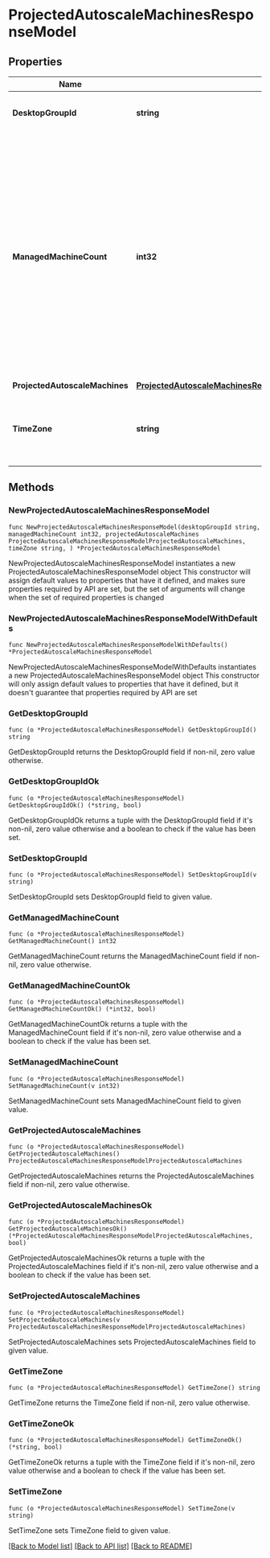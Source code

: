 # ProjectedAutoscaleMachinesResponseModel

## Properties

Name | Type | Description | Notes
------------ | ------------- | ------------- | -------------
**DesktopGroupId** | **string** | The Id of the desired desktop group. | 
**ManagedMachineCount** | **int32** | The number of machines in the desktop group that would be managed by Autoscale. This number shall include all the power managed machines in the desktop group, except for machines in maintenance mode or, not tagged for Autoscale if tag restriction is being used. | 
**ProjectedAutoscaleMachines** | [**ProjectedAutoscaleMachinesResponseModelProjectedAutoscaleMachines**](ProjectedAutoscaleMachinesResponseModelProjectedAutoscaleMachines.md) |  | 
**TimeZone** | **string** | The time zone in which this delivery group&#39;s machines reside. | 

## Methods

### NewProjectedAutoscaleMachinesResponseModel

`func NewProjectedAutoscaleMachinesResponseModel(desktopGroupId string, managedMachineCount int32, projectedAutoscaleMachines ProjectedAutoscaleMachinesResponseModelProjectedAutoscaleMachines, timeZone string, ) *ProjectedAutoscaleMachinesResponseModel`

NewProjectedAutoscaleMachinesResponseModel instantiates a new ProjectedAutoscaleMachinesResponseModel object
This constructor will assign default values to properties that have it defined,
and makes sure properties required by API are set, but the set of arguments
will change when the set of required properties is changed

### NewProjectedAutoscaleMachinesResponseModelWithDefaults

`func NewProjectedAutoscaleMachinesResponseModelWithDefaults() *ProjectedAutoscaleMachinesResponseModel`

NewProjectedAutoscaleMachinesResponseModelWithDefaults instantiates a new ProjectedAutoscaleMachinesResponseModel object
This constructor will only assign default values to properties that have it defined,
but it doesn't guarantee that properties required by API are set

### GetDesktopGroupId

`func (o *ProjectedAutoscaleMachinesResponseModel) GetDesktopGroupId() string`

GetDesktopGroupId returns the DesktopGroupId field if non-nil, zero value otherwise.

### GetDesktopGroupIdOk

`func (o *ProjectedAutoscaleMachinesResponseModel) GetDesktopGroupIdOk() (*string, bool)`

GetDesktopGroupIdOk returns a tuple with the DesktopGroupId field if it's non-nil, zero value otherwise
and a boolean to check if the value has been set.

### SetDesktopGroupId

`func (o *ProjectedAutoscaleMachinesResponseModel) SetDesktopGroupId(v string)`

SetDesktopGroupId sets DesktopGroupId field to given value.


### GetManagedMachineCount

`func (o *ProjectedAutoscaleMachinesResponseModel) GetManagedMachineCount() int32`

GetManagedMachineCount returns the ManagedMachineCount field if non-nil, zero value otherwise.

### GetManagedMachineCountOk

`func (o *ProjectedAutoscaleMachinesResponseModel) GetManagedMachineCountOk() (*int32, bool)`

GetManagedMachineCountOk returns a tuple with the ManagedMachineCount field if it's non-nil, zero value otherwise
and a boolean to check if the value has been set.

### SetManagedMachineCount

`func (o *ProjectedAutoscaleMachinesResponseModel) SetManagedMachineCount(v int32)`

SetManagedMachineCount sets ManagedMachineCount field to given value.


### GetProjectedAutoscaleMachines

`func (o *ProjectedAutoscaleMachinesResponseModel) GetProjectedAutoscaleMachines() ProjectedAutoscaleMachinesResponseModelProjectedAutoscaleMachines`

GetProjectedAutoscaleMachines returns the ProjectedAutoscaleMachines field if non-nil, zero value otherwise.

### GetProjectedAutoscaleMachinesOk

`func (o *ProjectedAutoscaleMachinesResponseModel) GetProjectedAutoscaleMachinesOk() (*ProjectedAutoscaleMachinesResponseModelProjectedAutoscaleMachines, bool)`

GetProjectedAutoscaleMachinesOk returns a tuple with the ProjectedAutoscaleMachines field if it's non-nil, zero value otherwise
and a boolean to check if the value has been set.

### SetProjectedAutoscaleMachines

`func (o *ProjectedAutoscaleMachinesResponseModel) SetProjectedAutoscaleMachines(v ProjectedAutoscaleMachinesResponseModelProjectedAutoscaleMachines)`

SetProjectedAutoscaleMachines sets ProjectedAutoscaleMachines field to given value.


### GetTimeZone

`func (o *ProjectedAutoscaleMachinesResponseModel) GetTimeZone() string`

GetTimeZone returns the TimeZone field if non-nil, zero value otherwise.

### GetTimeZoneOk

`func (o *ProjectedAutoscaleMachinesResponseModel) GetTimeZoneOk() (*string, bool)`

GetTimeZoneOk returns a tuple with the TimeZone field if it's non-nil, zero value otherwise
and a boolean to check if the value has been set.

### SetTimeZone

`func (o *ProjectedAutoscaleMachinesResponseModel) SetTimeZone(v string)`

SetTimeZone sets TimeZone field to given value.



[[Back to Model list]](../README.md#documentation-for-models) [[Back to API list]](../README.md#documentation-for-api-endpoints) [[Back to README]](../README.md)


